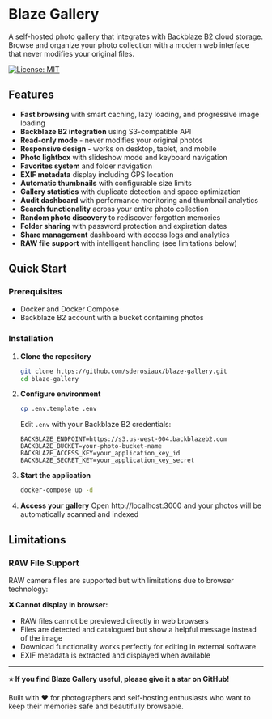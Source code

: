 # Blaze Gallery

A self-hosted photo gallery that integrates with Backblaze B2 cloud storage. Browse and organize your photo collection with a modern web interface that never modifies your original files.

[![License: MIT](https://img.shields.io/badge/License-MIT-yellow.svg)](https://opensource.org/licenses/MIT)

## Features

- **Fast browsing** with smart caching, lazy loading, and progressive image loading
- **Backblaze B2 integration** using S3-compatible API
- **Read-only mode** - never modifies your original photos
- **Responsive design** - works on desktop, tablet, and mobile
- **Photo lightbox** with slideshow mode and keyboard navigation
- **Favorites system** and folder navigation
- **EXIF metadata** display including GPS location
- **Automatic thumbnails** with configurable size limits
- **Gallery statistics** with duplicate detection and space optimization
- **Audit dashboard** with performance monitoring and thumbnail analytics
- **Search functionality** across your entire photo collection
- **Random photo discovery** to rediscover forgotten memories
- **Folder sharing** with password protection and expiration dates
- **Share management** dashboard with access logs and analytics
- **RAW file support** with intelligent handling (see limitations below)

## Quick Start

### Prerequisites
- Docker and Docker Compose
- Backblaze B2 account with a bucket containing photos

### Installation

1. **Clone the repository**
   ```bash
   git clone https://github.com/sderosiaux/blaze-gallery.git
   cd blaze-gallery
   ```

2. **Configure environment**
   ```bash
   cp .env.template .env
   ```
   
   Edit `.env` with your Backblaze B2 credentials:
   ```env
   BACKBLAZE_ENDPOINT=https://s3.us-west-004.backblazeb2.com
   BACKBLAZE_BUCKET=your-photo-bucket-name
   BACKBLAZE_ACCESS_KEY=your_application_key_id
   BACKBLAZE_SECRET_KEY=your_application_key_secret
   ```

3. **Start the application**
   ```bash
   docker-compose up -d
   ```

4. **Access your gallery**
   Open http://localhost:3000 and your photos will be automatically scanned and indexed

## Limitations

### RAW File Support
RAW camera files are supported but with limitations due to browser technology:

**❌ Cannot display in browser:**
- RAW files cannot be previewed directly in web browsers
- Files are detected and catalogued but show a helpful message instead of the image
- Download functionality works perfectly for editing in external software
- EXIF metadata is extracted and displayed when available

---

**⭐ If you find Blaze Gallery useful, please give it a star on GitHub!**

Built with ❤️ for photographers and self-hosting enthusiasts who want to keep their memories safe and beautifully browsable.